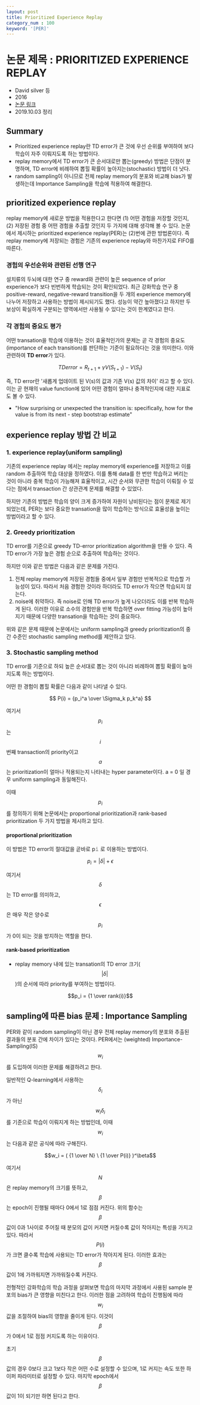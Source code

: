 ```yaml
---
layout: post
title: Prioritized Experience Replay
category_num : 100
keyword: '[PER]'
---
```


# 논문 제목 : PRIORITIZED EXPERIENCE REPLAY

- David silver 등
- 2016
- [논문 링크](<https://arxiv.org/abs/1511.05952>)
- 2019.10.03 정리

## Summary

- Prioritized experience replay란 TD error가 큰 것에 우선 순위를 부여하여 보다 학습이 자주 이뤄지도록 하는 방법이다.
- replay memory에서 TD error가 큰 순서대로만 뽑는(greedy) 방법은 단점이 분명하며, TD error에 비례하여 뽑힐 확률이 높아지는(stochastic) 방법이 더 낫다.
- random sampling이 아니므로 전체 replay memory의 분포와 비교해 bias가 발생하는데 Importance Sampling을 학습에 적용하여 해결한다.

## prioritized experience replay

replay memory에 새로운 방법을 적용한다고 한다면 (1) 어떤 경험을 저장할 것인지, (2) 저장된 경험 중 어떤 경험을 추출할 것인지 두 가지에 대해 생각해 볼 수 있다. 논문에서 제시하는 prioritized experience replay(PER)는 (2)번에 관한 방법론이다. 즉 replay memory에 저장되는 경험은 기존의 experience replay와 마찬가지로 FIFO를 따른다.

### 경험의 우선순위와 관련된 선행 연구

설치류의 두뇌에 대한 연구 중 reward와 관련이 높은 sequence of prior experience가 보다 빈번하게 학습되는 것이 확인되었다. 최근 강화학습 연구 중 positive-reward, negative-reward transition을 두 개의 experience memory에 나누어 저장하고 사용하는 방법이 제시되기도 했다. 성능이 약간 높아졌다고 하지만 두 보상이 확실하게 구분되는 영역에서만 사용될 수 있다는 것이 한계였다고 한다.

### 각 경험의 중요도 평가

어떤 transation을 학습에 이용하는 것이 효율적인가의 문제는 곧 각 경험의 중요도(importance of each transition)를 판단하는 기준이 필요하다는 것을 의미한다. 이와 관련하여 **TD error**가 있다.

$$TD error = R_{t+1} + \gamma V(S_{t+1}) - V(S_t)$$

즉, TD error란 '새롭게 업데이트 된 V(s)의 값과 기존 V(s) 값의 차이' 라고 할 수 있다. 이는 곧 현재의 value function에 있어 어떤 경험이 얼마나 충격적인지에 대한 지표로도 볼 수 있다.

- "How surprising or unexpected the transition is: specifically, how for the value is from its next - step bootstrap estimate"

## experience replay 방법 간 비교

### 1. experience replay(uniform sampling)

기존의 experience replay 에서는 replay memory에 experience를 저장하고 이를 random 추출하여 학습 대상을 정하였다. 이를 통해 data를 한 번만 학습하고 버리는 것이 아니라 중복 학습이 가능해져 효율적이고, 시간 순서와 무관한 학습이 이뤄질 수 있다는 점에서 transaction 간 상관관계 문제를 해결할 수 있었다.

하지만 기존의 방법은 학습의 양이 크게 증가하여 자원이 낭비된다는 점이 문제로 제기되었는데, PER는 보다 중요한 transation을 많이 학습하는 방식으로 효율성을 높이는 방법이라고 할 수 있다.

### 2. Greedy prioritization

TD error를 기준으로 greedy TD-error prioritization algorithm을 만들 수 있다. 즉 TD error가 가장 높은 경험 순으로 추출하여 학습하는 것이다.

하지만 이와 같은 방법은 다음과 같은 문제를 가진다.

1. 전체 replay memory에 저장된 경험들 중에서 일부 경험만 반복적으로 학습할 가능성이 있다. 따라서 처음 경험한 것이라 하더라도 TD error가 작으면 학습되지 않는다.
2. noise에 취약하다. 즉 noise로 인해 TD error가 높게 나오더라도 이를 반복 학습하게 된다. 이러한 이유로 소수의 경험만을 반복 학습하면 over fitting 가능성이 높아지기 때문에 다양한 transation을 학습하는 것이 중요하다.

위와 같은 문제 때문에 논문에서는 uniform sampling과 greedy prioritization의 중간 수준인 stochastic sampling method를 제안하고 있다.

### 3. Stochastic sampling method

TD error를 기준으로 하되 높은 순서대로 뽑는 것이 아니라 비례하여 뽑힐 확률이 높아지도록 하는 방법이다.

어떤 한 경험이 뽑힐 확률은 다음과 같이 나타낼 수 있다.

$$
P(i) = {p_i^a \over \Sigma_k p_k^a}
$$

여기서 $$p_i$$ 는 $$i$$ 번째 transaction의 priority이고 $$a$$는 prioritization이 얼마나 적용되는지 나타내는 hyper parameter이다. a = 0 일 경우 uniform sampling과 동일해진다.

이때 $$p_i$$를 정의하기 위해 논문에서는 proportional prioritization과 rank-based prioritization 두 가지 방법을 제시하고 있다.

#### proportional prioritization

이 방법은 TD error의 절대값을 곧바로 p𝚒 로 이용하는 방법이다.

$$p_i = |\delta | + \epsilon$$

여기서 $$\delta$$는 TD error를 의미하고, $$\epsilon$$은 매우 작은 양수로 $$p_i$$가 0이 되는 것을 방지하는 역할을 한다.

#### rank-based prioritization

- replay memory 내에 있는 transation의 TD error 크기( $$ \lvert \delta \lvert $$ )의 순서에 따라 priority를 부여하는 방법이다.

$$p_i = {1 \over rank(i)}$$

## sampling에 따른 bias 문제 : Importance Sampling

PER와 같이 random sampling이 아닌 경우 전체 replay memory의 분포와 추출된 결과들의 분포 간에 차이가 있다는 것이다. PER에서는 (weighted) Importance-Sampling(IS) $$w_i$$를 도입하여 이러한 문제를 해결하려고 한다.

일반적인 Q-learning에서 사용하는 $$\delta_i$$가 아닌 $$w_i \delta_i$$를 기준으로 학습이 이뤄지게 하는 방법인데, 이때 $$w_i$$는 다음과 같은 공식에 따라 구해진다.

$$w_i = ( {1 \over N} \ {1 \over P(i)} )^\beta$$

여기서 $$N$$은 replay memory의 크기를 뜻하고, $$\beta$$는 epoch이 진행될 때마다 0에서 1로 점점 커진다. 위의 함수는 $$\beta$$ 값이 0과 1사이로 주어질 때 분모의 값이 커지면 커질수록 값이 작아지는 특성을 가지고 있다. 따라서 $$P(i)$$가 크면 클수록 학습에 사용되는 TD error가 작아지게 된다. 이러한 효과는 $$\beta$$ 값이 1에 가까워지면 가까워질수록 커진다.

전형적인 강화학습의 학습 과정을 살펴보면 학습의 마지막 과정에서 사용된 sample 분포의 bias가 큰 영향을 미친다고 한다. 이러한 점을 고려하여 학습이 진행됨에 따라 $$w_i$$ 값을 조절하여 bias의 영향을 줄이게 된다. 이것이 $$\beta$$가 0에서 1로 점점 커지도록 하는 이유이다. 

초기 $$\beta$$ 값의 경우 0보다 크고 1보다 작은 어떤 수로 설정할 수 있으며, 1로 커지는 속도 또한 하이퍼 파라미터로 설정할 수 있다. 마지막 epoch에서 $$\beta$$값이 1이 되기만 하면 된다고 한다.
